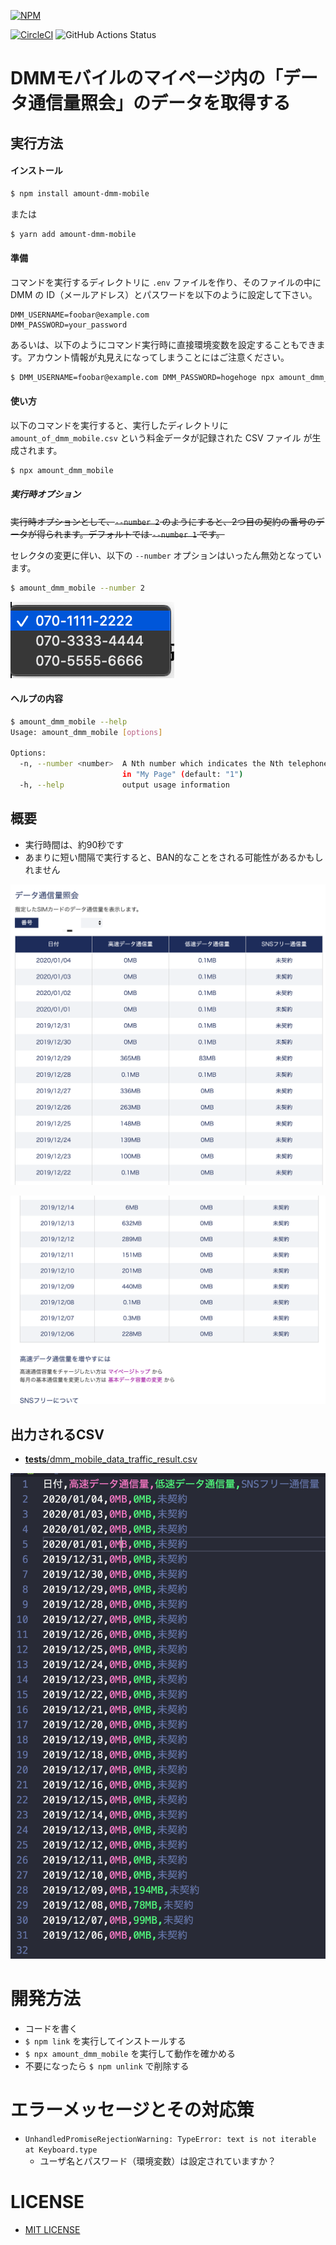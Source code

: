 [![NPM](https://nodei.co/npm/amount-dmm-mobile.png)](https://nodei.co/npm/amount-dmm-mobile/)

[![CircleCI](https://circleci.com/gh/nikukyugamer/amount-of-your-dmm-mobile-traffic.svg?style=svg)](https://circleci.com/gh/nikukyugamer/amount-of-your-dmm-mobile-traffic) ![GitHub Actions Status](https://github.com/nikukyugamer/amount-of-your-dmm-mobile-traffic/workflows/Amount%20of%20Your%20DMM%20mobile%20Traffic/badge.svg)

# DMMモバイルのマイページ内の「データ通信量照会」のデータを取得する

## 実行方法

#### インストール

```bash
$ npm install amount-dmm-mobile
```

または

```bash
$ yarn add amount-dmm-mobile
```

#### 準備
コマンドを実行するディレクトリに `.env` ファイルを作り、そのファイルの中に DMM の ID（メールアドレス）とパスワードを以下のように設定して下さい。

```
DMM_USERNAME=foobar@example.com
DMM_PASSWORD=your_password
```

あるいは、以下のようにコマンド実行時に直接環境変数を設定することもできます。アカウント情報が丸見えになってしまうことにはご注意ください。

```sh
$ DMM_USERNAME=foobar@example.com DMM_PASSWORD=hogehoge npx amount_dmm_mobile
```

#### 使い方
以下のコマンドを実行すると、実行したディレクトリに `amount_of_dmm_mobile.csv` という料金データが記録された CSV ファイル が生成されます。

```bash
$ npx amount_dmm_mobile
```

##### 実行時オプション
~~実行時オプションとして、`--number 2` のようにすると、2つ目の契約の番号のデータが得られます。デフォルトでは `--number 1` です。~~

セレクタの変更に伴い、以下の `--number` オプションはいったん無効となっています。

```bash
$ amount_dmm_mobile --number 2
```

![複数電話番号選択](docs/dmm_mobile_telephone_numbers.png "複数電話番号選択")

#### ヘルプの内容
```bash
$ amount_dmm_mobile --help
Usage: amount_dmm_mobile [options]

Options:
  -n, --number <number>  A Nth number which indicates the Nth telephone number
                         in "My Page" (default: "1")
  -h, --help             output usage information
```

## 概要
- 実行時間は、約90秒です
- あまりに短い間隔で実行すると、BAN的なことをされる可能性があるかもしれません

![データ通信量照会_01](docs/dmm_mobile_data_traffic_info_table_01.png "データ通信量照会_01")

![データ通信量照会_02](docs/dmm_mobile_data_traffic_info_table_02.png "データ通信量照会_02")

## 出力されるCSV
- [__tests__/dmm_mobile_data_traffic_result.csv](__tests__/dmm_mobile_data_traffic_result.csv)

![出力されるCSV](docs/dmm_mobile_data_traffic_csv.png "出力されるCSV")

# 開発方法
- コードを書く
- `$ npm link` を実行してインストールする
- `$ npx amount_dmm_mobile` を実行して動作を確かめる
- 不要になったら `$ npm unlink` で削除する

# エラーメッセージとその対応策
- `UnhandledPromiseRejectionWarning: TypeError: text is not iterable at Keyboard.type`
  - ユーザ名とパスワード（環境変数）は設定されていますか？

# LICENSE
- [MIT LICENSE](/LICENSE)
